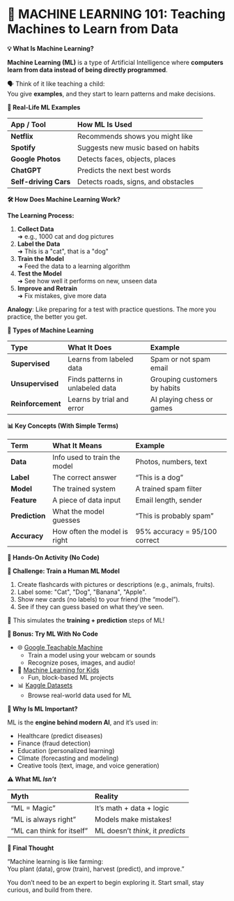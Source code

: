 # **🧠 MACHINE LEARNING 101: Teaching Machines to Learn from Data**

**💡 What Is Machine Learning?**

**Machine Learning (ML)** is a type of Artificial Intelligence where **computers learn from data instead of being directly programmed**.

🗣 Think of it like teaching a child:\
You give **examples**, and they start to learn patterns and make decisions.

**🧬 Real-Life ML Examples**

|**App / Tool**|**How ML Is Used**|
| :- | :- |
|**Netflix**|Recommends shows you might like|
|**Spotify**|Suggests new music based on habits|
|**Google Photos**|Detects faces, objects, places|
|**ChatGPT**|Predicts the next best words|
|**Self-driving Cars**|Detects roads, signs, and obstacles|

**🛠️ How Does Machine Learning Work?**

**The Learning Process:**

1. **Collect Data**\
   ➜ e.g., 1000 cat and dog pictures
1. **Label the Data**\
   ➜ This is a "cat", that is a "dog"
1. **Train the Model**\
   ➜ Feed the data to a learning algorithm
1. **Test the Model**\
   ➜ See how well it performs on new, unseen data
1. **Improve and Retrain**\
   ➜ Fix mistakes, give more data

**Analogy**: Like preparing for a test with practice questions. The more you practice, the better you get.

**🧩 Types of Machine Learning**

|**Type**|**What It Does**|**Example**|
| :- | :- | :- |
|**Supervised**|Learns from labeled data|Spam or not spam email|
|**Unsupervised**|Finds patterns in unlabeled data|Grouping customers by habits|
|**Reinforcement**|Learns by trial and error|AI playing chess or games|

**📊 Key Concepts (With Simple Terms)**

|**Term**|**What It Means**|**Example**|
| :- | :- | :- |
|**Data**|Info used to train the model|Photos, numbers, text|
|**Label**|The correct answer|“This is a dog”|
|**Model**|The trained system|A trained spam filter|
|**Feature**|A piece of data input|Email length, sender|
|**Prediction**|What the model guesses|“This is probably spam”|
|**Accuracy**|How often the model is right|95% accuracy = 95/100 correct|

**🧪 Hands-On Activity (No Code)**

**🎯 Challenge: Train a Human ML Model**

1. Create flashcards with pictures or descriptions (e.g., animals, fruits).
1. Label some: "Cat", "Dog", "Banana", "Apple".
1. Show new cards (no labels) to your friend (the “model”).
1. See if they can guess based on what they’ve seen.

📣 This simulates the **training + prediction** steps of ML!

**🤖 Bonus: Try ML With No Code**

- 🌐 [Google Teachable Machine](https://teachablemachine.withgoogle.com/)
  - Train a model using your webcam or sounds
  - Recognize poses, images, and audio!
- 🧱 [Machine Learning for Kids](https://machinelearningforkids.co.uk/)
  - Fun, block-based ML projects
- 📊 [Kaggle Datasets](https://www.kaggle.com/datasets)
  - Browse real-world data used for ML

**🧠 Why Is ML Important?**

ML is the **engine behind modern AI**, and it’s used in:

- Healthcare (predict diseases)
- Finance (fraud detection)
- Education (personalized learning)
- Climate (forecasting and modeling)
- Creative tools (text, image, and voice generation)

**⚠️ What ML *Isn’t***

|**Myth**|**Reality**|
| :- | :- |
|“ML = Magic”|It’s math + data + logic|
|“ML is always right”|Models make mistakes!|
|“ML can think for itself”|ML doesn’t *think*, it *predicts*|

**🧠 Final Thought**

“Machine learning is like farming:\
You plant (data), grow (train), harvest (predict), and improve.”

You don’t need to be an expert to begin exploring it. Start small, stay curious, and build from there.



